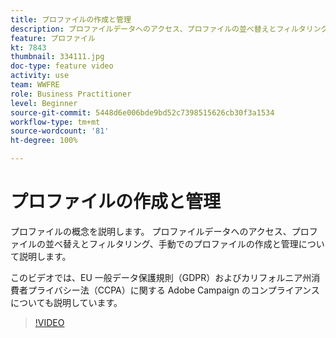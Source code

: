 ```yaml
---
title: プロファイルの作成と管理
description: プロファイルデータへのアクセス、プロファイルの並べ替えとフィルタリング、手動でのプロファイルの作成と管理について説明します。EU 一般データ保護規則（GDPR）とカリフォルニア州消費者プライバシー法（CCPA）の順守について理解します。
feature: プロファイル
kt: 7843
thumbnail: 334111.jpg
doc-type: feature video
activity: use
team: WWFRE
role: Business Practitioner
level: Beginner
source-git-commit: 5448d6e006bde9bd52c7398515626cb30f3a1534
workflow-type: tm+mt
source-wordcount: '81'
ht-degree: 100%

---
```


# プロファイルの作成と管理

プロファイルの概念を説明します。 プロファイルデータへのアクセス、プロファイルの並べ替えとフィルタリング、手動でのプロファイルの作成と管理について説明します。

このビデオでは、EU 一般データ保護規則（GDPR）およびカリフォルニア州消費者プライバシー法（CCPA）に関する Adobe Campaign のコンプライアンスについても説明しています。

>[!VIDEO](https://video.tv.adobe.com/v/334111?quality=12)
